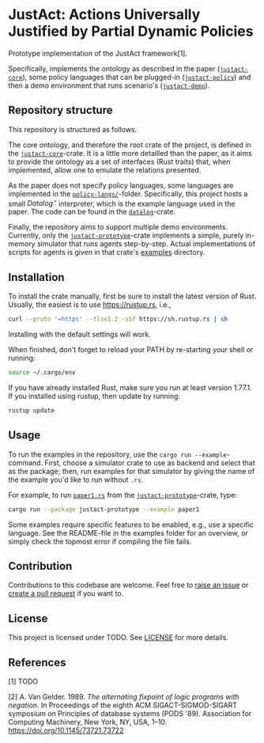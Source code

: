 # JustAct: Actions Universally Justified by Partial Dynamic Policies
Prototype implementation of the JustAct framework[1].

Specifically, implements the ontology as described in the paper ([`justact-core`](./justact-core/)), some policy languages that can be plugged-in ([`justact-policy`](./justact-policy/)) and then a demo environment that runs scenario's ([`justact-demo`](./justact-demo/)).


## Repository structure
This repository is structured as follows.

The core ontology, and therefore the root crate of the project, is defined in the [`justact-core`](./justact-core/)-crate. It is a little more detailled than the paper, as it aims to provide the ontology as a set of interfaces (Rust traits) that, when implemented, allow one to emulate the relations presented.

As the paper does not specify policy languages, some languages are implemented in the [`policy-langs/`](./policy-langs/)-folder. Specifically, this project hosts a small $Datalog^\neg$ interpreter, which is the example language used in the paper. The code can be found in the [`datalog`](./policy-langs/datalog/)-crate.

Finally, the repository aims to support multiple demo environments. Currently, only the [`justact-prototype`](./justact-proto/)-crate implements a simple, purely in-memory simulator that runs agents step-by-step. Actual implementations of scripts for agents is given in that crate's [examples](./justact-proto/examples/) directory.


## Installation
To install the crate manually, first be sure to install the latest version of Rust. Usually, the easiest is to use <https://rustup.rs>, i.e.,
```bash
curl --proto '=https' --tlsv1.2 -sSf https://sh.rustup.rs | sh
```
Installing with the default settings will work.

When finished, don't forget to reload your PATH by re-starting your shell or running:
```bash
source ~/.cargo/env
```

If you have already installed Rust, make sure you run at least version 1.77.1. If you installed using rustup, then update by running:
```bash
rustup update
```


## Usage
To run the examples in the repository, use the `cargo run --example`-command. First, choose a simulator crate to use as backend and select that as the package; then, run examples for that simulator by giving the name of the example you'd like to run without `.rs`.

For example, to run [`paper1.rs`](./justact-proto/examples/paper1.rs) from the [`justact-prototype`](./justact-proto/)-crate, type:
```bash
cargo run --package justact-prototype --example paper1
```

Some examples require specific features to be enabled, e.g., use a specific language. See the README-file in the examples folder for an overview, or simply check the topmost error if compiling the file fails.


## Contribution
Contributions to this codebase are welcome. Feel free to [raise an issue](https://github.com/Lut99/just-act/issues) or [create a pull request](https://github.com/Lut99/just-act/pulls) if you want to.


## License
This project is licensed under TODO. See [LICENSE](./LICENSE) for more details.


## References
[1] TODO

[2] A. Van Gelder. 1989. _The alternating fixpoint of logic programs with negation._ In Proceedings of the eighth ACM SIGACT-SIGMOD-SIGART symposium on Principles of database systems (PODS '89). Association for Computing Machinery, New York, NY, USA, 1–10. https://doi.org/10.1145/73721.73722
